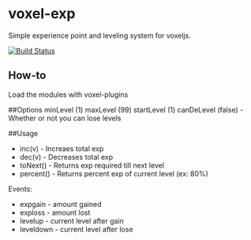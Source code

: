 voxel-exp
=========

Simple experience point and leveling system for voxeljs.

[![Build Status](https://travis-ci.org/Jiig/voxel-exp.svg?branch=master)](https://travis-ci.org/Jiig/voxel-exp)
## How-to
Load the modules with voxel-plugins

##Options
minLevel (1)
maxLevel (99)
startLevel (1)
canDeLevel (false) - Whether or not you can lose levels

##Usage
* inc(v) - Increaes total exp
* dec(v) - Decreases total exp
* toNext() - Returns exp required till next level
* percent() - Returns percent exp of current level (ex: 80%)

Events:
* expgain - amount gained
* exploss - amount lost
* levelup - current level after gain
* leveldown - current level after lose
